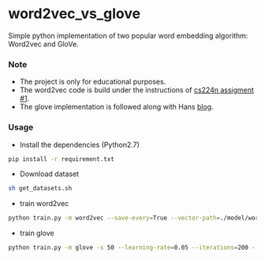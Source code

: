 # word2vec_vs_glove
Simple python implementation of two popular word embedding algorithm: Word2vec and GloVe.

### Note
* The project is only for educational purposes.
* The word2vec code is build under the instructions of [cs224n assigment #1](http://web.stanford.edu/class/cs224n/assignment3/index.html).
* The glove implementation is followed along with Hans [blog](http://www.foldl.me/2014/glove-python/).

### Usage
* Install the dependencies (Python2.7)
```bash
pip install -r requirement.txt
```
* Download dataset
```bash
sh get_datasets.sh
```
* train word2vec
```bash
python train.py -m word2vec --save-every=True --vector-path=./model/word2vec -s 10 --learning-rate=0.3 -w 5 --iterations=40000
```
* train glove
```bash
python train.py -m glove -s 50 --learning-rate=0.05 --iterations=200 --save-every=True --vector-path=./model/glove
```
